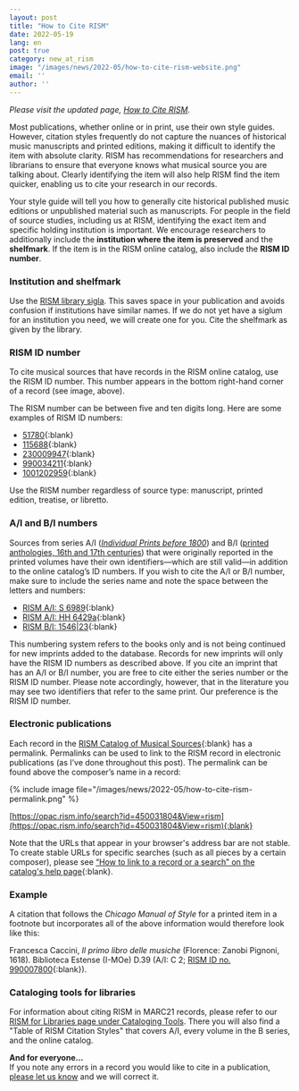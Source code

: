```yaml
---
layout: post
title: "How to Cite RISM"
date: 2022-05-19
lang: en
post: true
category: new_at_rism
image: "/images/news/2022-05/how-to-cite-rism-website.png"
email: ''
author: ''
---
```


_Please visit the updated page, [How to Cite RISM](/community/how-to-cite-rism.html)._   

Most publications, whether online or in print, use their own style guides. However, citation styles frequently do not capture the nuances of historical music manuscripts and printed editions, making it difficult to identify the item with absolute clarity. RISM has recommendations for researchers and librarians to ensure that everyone knows what musical source you are talking about. Clearly identifying the item will also help RISM find the item quicker, enabling us to cite your research in our records.  

Your style guide will tell you how to generally cite historical published music editions or unpublished material such as manuscripts. For people in the field of source studies, including us at RISM, identifying the exact item and specific holding institution is important. We encourage researchers to additionally include the **institution where the item is preserved** and the **shelfmark**. If the item is in the RISM online catalog, also include the **RISM ID number**.  

### Institution and shelfmark
Use the [RISM library sigla](/community/sigla.html). This saves space in your publication and avoids confusion if institutions have similar names. If we do not yet have a siglum for an institution you need, we will create one for you. Cite the shelfmark as given by the library.  

### RISM ID number  
To cite musical sources that have records in the RISM online catalog, use the RISM ID number. This number appears in the bottom right-hand corner of a record (see image, above).  

The RISM number can be between five and ten digits long. Here are some examples of RISM ID numbers:
- [51780](https://opac.rism.info/search?id=51780&View=rism){:blank}
- [115688](https://opac.rism.info/search?id=115688&View=rism){:blank}
- [230009947](https://opac.rism.info/search?id=230009947&View=rism){:blank}
- [990034211](https://opac.rism.info/search?id=990034211&View=rism){:blank}
- [1001202959](https://opac.rism.info/search?id=1001202959&View=rism){:blank}

Use the RISM number regardless of source type: manuscript, printed edition, treatise, or libretto.

### A/I and B/I numbers
Sources from series A/I ([_Individual Prints before 1800_](/publications.html#series-a-inventories-of-musical-sources)) and B/I ([printed anthologies, 16th and 17th centuries](/publications.html#series-b-bibliographies-organized-by-topic)) that were originally reported in the printed volumes have their own identifiers—which are still valid—in addition to the online catalog’s ID numbers. If you wish to cite the A/I or B/I number, make sure to include the series name and note the space between the letters and numbers:

- [RISM A/I: S 6989](https://opac.rism.info/search?id=990063266&View=rism){:blank}  
- [RISM A/I: HH 6429a](https://opac.rism.info/search?id=991020872&View=rism){:blank}  
- [RISM B/I: 1546\|23](https://opac.rism.info/search?id=993104478&View=rism){:blank}  

This numbering system refers to the books only and is not being continued for new imprints added to the database. Records for new imprints will only have the RISM ID numbers as described above. If you cite an imprint that has an A/I or B/I number, you are free to cite either the series number or the RISM ID number. Please note accordingly, however, that in the literature you may see two identifiers that refer to the same print. Our preference is the RISM ID number.  

### Electronic publications  
Each record in the [RISM Catalog of Musical Sources](https://opac.rism.info/index.php?id=4){:blank} has a permalink. Permalinks can be used to link to the RISM record in electronic publications (as I’ve done throughout this post). The permalink can be found above the composer’s name in a record:

{% include image file="/images/news/2022-05/how-to-cite-rism-permalink.png" %}  

[https://opac.rism.info/search?id=450031804&View=rism](https://opac.rism.info/search?id=450031804&View=rism){:blank}  

Note that the URLs that appear in your browser's address bar are not stable. To create stable URLs for specific searches (such as all pieces by a certain composer), please see [“How to link to a record or a search” on the catalog's help page](https://opac.rism.info/main-menu-/kachelmenu/help#c49){:blank}.  

### Example
A citation that follows the _Chicago Manual of Style_ for a printed item in a footnote but incorporates all of the above information would therefore look like this:  

Francesca Caccini, _Il primo libro delle musiche_ (Florence: Zanobi Pignoni, 1618). Biblioteca Estense (I-MOe) D.39 (A/I: C 2; [RISM ID no. 990007800](https://opac.rism.info/search?id=990007800&View=rism){:blank}).

### Cataloging tools for libraries
For information about citing RISM in MARC21 records, please refer to our [RISM for Libraries page under Cataloging Tools](/organization/rism-for-libraries.html#cataloging-tools). There you will also find a "Table of RISM Citation Styles" that covers A/I, every volume in the B series, and the online catalog.

**And for everyone...**  
If you note any errors in a record you would like to cite in a publication, [please let us know](/service/feedback.html) and we will correct it.
